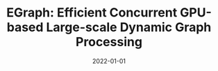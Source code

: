 ---
title: "EGraph: Efficient Concurrent GPU-based Large-scale Dynamic Graph Processing"
authors:
- Yuxuan Liang
- Chen Li
- Jin Zhao
- Yangqing Zeng
- Hang Hu
- Yu Zhang
- Fubing Mao
- Xiaofei Liao
- Ji Zhang
- Lin Gu
- Song Guo
- Hai Jin
- Haikun Liu
- Biao Wang, 

date: "2022-01-01"
doi: "10.1109/TKDE.2022.3171588"

# Publication type.
# 1 = Conference paper; 2 = Journal article;
# 3 = Preprint Paper; 4 = Report; 5 = Book; 6 = Book section;
# 7 = Thesis; 8 = Patent
publication_types: ["2"]

# Publication name and optional abbreviated publication name.
publication: IEEE Transactions on Knowledge and Data Engineering (TKDE) (CCF-A)
# publication_short: ""

url_pdf: https://ieeexplore.ieee.org/abstract/document/9767630
# url_code: ''
# url_dataset: ''
# url_poster: ''
# url_project: ''
# url_slides: ''
# url_video: ''

---
